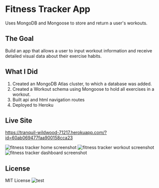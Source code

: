 # Fitness Tracker App
Uses MongoDB and Mongoose to store and return a user's workouts.

## The Goal
Build an app that allows a user to input workout information and receive detailed visual data about their exercise habits.

## What I Did
1. Created an MongoDB Atlas cluster, to which a database was added.
2. Created a Workout schema using Mongoose to hold all exercises in a workout.
4. Built api and html navigation routes
5. Deployed to Heroku

## Live Site
https://tranquil-wildwood-71217.herokuapp.com/?id=60ab069477faa900158cca23

![fitness tracker home screenshot](https://github.com/CorrinneW/workout-tracker/blob/main/public/assets/Fitness-Tracker-Home.png)
![fitness tracker workout screenshot](hhttps://github.com/CorrinneW/workout-tracker/blob/main/public/assets/Fitness-Tracker-Workout.png)
![fitness tracker dashboard screenshot](https://github.com/CorrinneW/workout-tracker/blob/main/public/assets/Fitness-Tracker-Chart.png)

## License

MIT License
![test](https://img.shields.io/apm/l/test)

